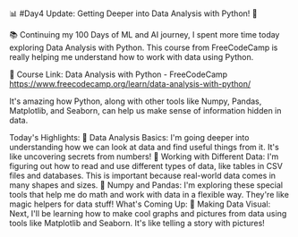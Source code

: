📊 #Day4 Update: Getting Deeper into Data Analysis with Python! 🐍

📚 Continuing my 100 Days of ML and AI journey, I spent more time today exploring Data Analysis with Python.
This course from FreeCodeCamp is really helping me understand how to work with data using Python.

🔗 Course Link: Data Analysis with Python - FreeCodeCamp
https://www.freecodecamp.org/learn/data-analysis-with-python/

It's amazing how Python, along with other tools like Numpy, Pandas, Matplotlib, and Seaborn, can help us make sense of information hidden in data.

Today's Highlights:
🔹 Data Analysis Basics: I'm going deeper into understanding how we can look at data and find useful things from it. It's like uncovering secrets from numbers!
🔹 Working with Different Data: I'm figuring out how to read and use different types of data, like tables in CSV files and databases. This is important because real-world data comes in many shapes and sizes.
🔹 Numpy and Pandas: I'm exploring these special tools that help me do math and work with data in a flexible way. They're like magic helpers for data stuff!
What's Coming Up:
🔹 Making Data Visual: Next, I'll be learning how to make cool graphs and pictures from data using tools like Matplotlib and Seaborn. It's like telling a story with pictures!

